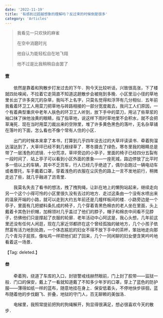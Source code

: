 ```yaml
---
date: '2022-11-19'
title: '有感到过超越想象的理解吗？反过来的时候倒是很多'
category: 'Articles'
---
```


> 我看见一只欢快的麻雀
>
> 在空中消磨时光
>
> 他自认为能轻松自在地飞翔
>
> 他不过是比我稍稍自由罢了

#### 壹

&emsp;&emsp;依然是靠着和狗散步打发过去的下午．狗今天比较听话，兴致很高涨，下了楼就四处嗅闻，不拉着它走简直不知道这趟散步会被拖到多晚．小区里沿小径的草地里长出了许多突兀的杂草，我叫不上名字，只莫名觉得和浮萍有几分相似．五年前我看着环卫工人用菜刀把草地与砖路相接的一部分宽度裁去，我问工人们原因，一个有着典型重庆中老年人肤色的环卫工人听到，放下手中的菜刀，用沾了些草浆的袖口抹了抹他浊黄的眼睛，指了指草地，说这样下雨时草地里不会积水，就不会把草淹死．现在当时用菜刀裁出来的空隙里，堆了许多黄色黑色的落叶，无名杂草铺在落叶的下面，怎么看也不像个常有人住的小区．

&emsp;&emsp;出门的时候本来拿了本书，打算到几乎四年没去过的大草坪读读书．牵着狗溜达溜达到了，大草坪已经不剩几根绿草了．寒冬摄去了绿色，寒冬里我的眼睛总是带了一层浅色的滤镜．十分荒凉，草坪旁边的小亭子，里面的椅子已经四分五裂有一段时间了．站上亭子可以看到小区外面的景象——一座死城，路边停放了比平时多一倍以上的车辆，其中不乏货车，行人已经几乎绝迹了，偶尔会跑过一辆电动车或者摩托，车手戴着口罩，穿着浅色的衣服在尘灰色的路上一言不发地前行，稍微走远了些，就几乎融进了沥青里．

&emsp;&emsp;我莫名失去了看书的想法，拽了拽狗绳，让趴在地上的懒狗站起来，继续走向另一个这个小得可怜的小区里很久没有去过的地方．走过这条由一个没有水喷出来的温泉开端的小路，就可以走到大约五年前还是几幢样板间的楼．小路旁边是一个亭子，里面有几把塑料条扎成的椅子，几个穿着青黑色棉衣的老人坐在里面，头上戴着卡其色针织帽，加棉领衬几乎盖过了他们的脖子，帽子和棉衣中间看不见脖子，仿佛他们只是撑起了衣服的轮廓．老年活动中心阿这是，我心头想，几年前这里还没有任何人闲逛，现在几家近邻都挤在这个曾经孤独的破地方，几个小孩子依然富有活力地到处跑，一个体态尴尬的妇女不得不放下手中的茶杯，笨拙地走向那几个青沟子屁孩，像吆鸡一样把他们赶了回来，几个一同闲聊的妇女便含笑吟吟地看着这一场景．

【Tag: deleted.】

#### 叁

&emsp;&emsp;牵着狗，绕道了车库的入口，封锁警戒线赫然眼前，门上封了胶带——监狱一般．门口的保安，戴上了一看就知道戴了不知多少年岁的口罩，穿上了蓝色的防护服——薄得如纸一样的蓝布，随意地挂在身上．保安低着头，不停地快步徘徊，蓝布随着他的步伐翻飞、折叠，地狱的守门人，百无聊赖的美伽洛．

&emsp;&emsp;电梯里，我照常提前把狗的狗绳解开，狗显得很满足，想必很喜欢今天的散步．